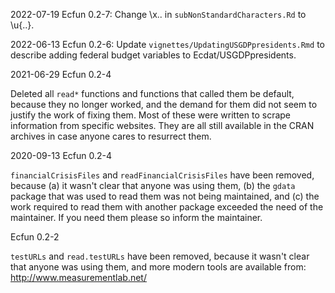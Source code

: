 2022-07-19
Ecfun 0.2-7: Change \x.. in `subNonStandardCharacters.Rd` to \u{..}.

2022-06-13
Ecfun 0.2-6: Update `vignettes/UpdatingUSGDPpresidents.Rmd` to describe adding federal budget variables to Ecdat/USGDPpresidents.  

2021-06-29
Ecfun 0.2-4 

Deleted all `read*` functions and functions that called them be default, because they no longer worked, and the demand for them did not seem to justify the work of fixing them.  Most of these were written to scrape information from specific websites.  They are all still available in the CRAN archives in case anyone cares to resurrect them.  

2020-09-13 
Ecfun 0.2-4 

`financialCrisisFiles` and `readFinancialCrisisFiles` have been removed, because (a) it wasn't clear that anyone was using them, (b) the `gdata` package that was used to read them was not being maintained, and (c) the work required to read them with another package exceeded the need of the maintainer.  If you need them please so inform the maintainer.    

Ecfun 0.2-2

`testURLs` and `read.testURLs` have been removed, 
because it wasn't clear that anyone was using them, 
and more modern tools are available from:  
http://www.measurementlab.net/
